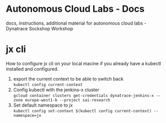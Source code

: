 # Autonomous Cloud Labs - Docs
docs, instructions, additional material for autonomous cloud labs - Dynatrace Sockshop Workshop


# jx cli

How to configure jx cli on your local macine if you already have a kubectl installed and configured.

1. export the current context to be able to switch back  
   `kubectl config current-context`
1. Config kubectl with the jenkins-x cluster  
  `gcloud container clusters get-credentials dynatrace-jenkins-x --zone europe-west1-b --project sai-research`
1. Set default namespace to jx  
   `kubectl config set-context $(kubectl config current-context) --namespace=jx`

